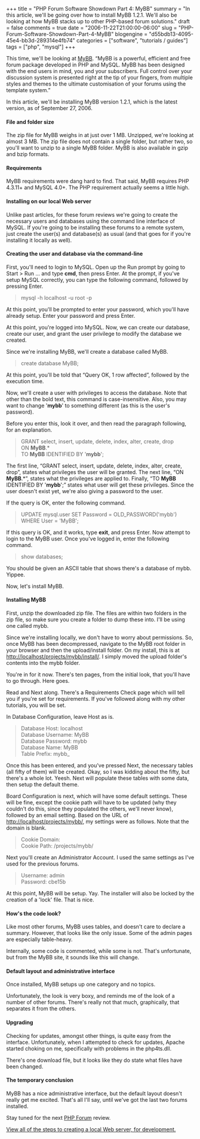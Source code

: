 +++
title = "PHP Forum Software Showdown Part 4: MyBB"
summary = "In this article, we'll be going over how to install MyBB 1.2.1.  We'll also be looking at how MyBB stacks up to other PHP-based forum solutions."
draft = false
comments = true
date = "2006-11-22T21:00:00-06:00"
slug = "PHP-Forum-Software-Showdown-Part-4-MyBB"
blogengine = "d55bdb13-4095-45e4-bb3d-289314e4fb74"
categories = ["software", "tutorials / guides"]
tags = ["php", "mysql"]
+++

<p>
This time, we&#39;ll be looking at <a href="http://www.mybboard.com/">MyBB</a>. &ldquo;MyBB is a powerful, efficient and free forum package developed in PHP and MySQL. MyBB has been designed with the end users in mind, you and your subscribers. Full control over your discussion system is presented right at the tip of your fingers, from multiple styles and themes to the ultimate customisation of your forums using the template system.&rdquo;
</p>
<p>
In this article, we&#39;ll be installing MyBB version 1.2.1, which is the latest version, as of September 27, 2006.
</p>
<!--more-->
<h4>File and folder size</h4>
<p>
The zip file for MyBB weighs in at just over 1 MB. Unzipped, we&#39;re looking at almost 3 MB. The zip file does not contain a single folder, but rather two, so you&#39;ll want to unzip to a single MyBB folder. MyBB is also available in gzip and bzip formats.<!--adsense-->
</p>
<h4>Requirements</h4>
<p>
MyBB requirements were dang hard to find. That said, MyBB requires PHP 4.3.11+ and MySQL 4.0+. The PHP requirement actually seems a little high.
</p>
<h4>Installing on our local Web server</h4>
<p>
Unlike past articles, for these forum reviews we&#39;re going to create the necessary users and databases using the command line interface of MySQL. If you&#39;re going to be installing these forums to a remote system, just create the user(s) and database(s) as usual (and that goes for if you&#39;re installing it locally as well).
</p>
<h4>Creating the user and database via the command-line</h4>
<p>
First, you&#39;ll need to login to MySQL. Open up the Run prompt by going to Start &gt; Run ... and type <strong>cmd</strong>, then press Enter. At the prompt, if you&#39;ve setup MySQL correctly, you can type the following command, followed by pressing Enter.
</p>
<blockquote>
	<p>
	 mysql -h localhost -u root -p
	</p>
</blockquote>
<p>
At this point, you&#39;ll be prompted to enter your password, which you&#39;ll have already setup. Enter your password and press Enter.
</p>
<p>
At this point, you&#39;re logged into MySQL. Now, we can create our database, create our user, and grant the user privilege to modify the database we created.
</p>
<p>
Since we&#39;re installing MyBB, we&#39;ll create a database called MyBB.
</p>
<blockquote>
	<p>
	 create database MyBB;
	</p>
</blockquote>
<p>
At this point, you&#39;ll be told that &ldquo;Query OK, 1 row affected&rdquo;, followed by the execution time.
</p>
<p>
Now, we&#39;ll create a user with privileges to access the database. Note that other than the bold text, this command is case-insensitive. Also, you may want to change &#39;<strong>mybb</strong>&#39; to something different (as this is the user&#39;s password).
</p>
<p>
Before you enter this, look it over, and then read the paragraph following, for an explanation.
</p>
<blockquote>
	<p>
	 GRANT select, insert, update, delete, index, alter, create, drop<br />
	ON <strong>MyBB</strong>.*<br />
	TO <strong>MyBB</strong> IDENTIFIED BY &#39;<strong>mybb</strong>&#39;;
	</p>
</blockquote>
<p>
The first line, &ldquo;GRANT select, insert, update, delete, index, alter, create, drop&rdquo;, states what privileges the user will be granted. The next line, &ldquo;ON <strong>MyBB</strong>.*&rdquo;, states what the privileges are applied to. Finally, &ldquo;TO <strong>MyBB</strong> IDENTIFIED BY &#39;<strong>mybb</strong>&#39;;&rdquo; states what user will get these privileges. Since the user doesn&#39;t exist yet, we&#39;re also giving a password to the user.
</p>
<p>
If the query is OK, enter the following command.
</p>
<blockquote>
	<p>
	 UPDATE mysql.user SET Password = OLD_PASSWORD(&#39;mybb&#39;) WHERE User = &#39;MyBB&#39;;
	</p>
</blockquote>
<p>
If this query is OK, and it works, type <strong>exit</strong>, and press Enter. Now attempt to login to the MyBB user. Once you&#39;ve logged in, enter the following command.
</p>
<blockquote>
	<p>
	 show databases;
	</p>
</blockquote>
<p>
You should be given an ASCII table that shows there&#39;s a database of mybb. Yippee.
</p>
<p>
Now, let&#39;s install MyBB.
</p>
<!--nextpage-->
<h4>Installing MyBB</h4>
<p>
First, unzip the downloaded zip file. The files are within two folders in the zip file, so make sure you create a folder to dump these into. I&#39;ll be using one called mybb.<!--adsense-->
</p>
<p>
Since we&#39;re installing locally, we don&#39;t have to worry about permissions. So, once MyBB has been decompressed, navigate to the MyBB root folder in your browser and then the upload/install folder. On my install, this is at <a href="http://localhost/projects/mybb/upload/install/">http://localhost/projects/mybb/install/</a>. I simply moved the upload folder&#39;s contents into the mybb folder.
</p>
<p>
You&#39;re in for it now. There&#39;s ten pages, from the initial look, that you&#39;ll have to go through. Here goes.
</p>
<p>
Read and Next along. There&#39;s a Requirements Check page which will tell you if you&#39;re set for requirements. If you&#39;ve followed along with my other tutorials, you will be set.
</p>
<p>
In Database Configuration, leave Host as is.
</p>
<blockquote>
	<p>
	Database Host: localhost<br />
	Database Username: MyBB<br />
	Database Password: mybb<br />
	Database Name: MyBB<br />
	Table Prefix: mybb_
	</p>
</blockquote>
<p>
Once this has been entered, and you&#39;ve pressed Next, the necessary tables (all fifty of them) will be created. Okay, so I was kidding about the fifty, but there&#39;s a whole lot. Yeesh. Next will populate these tables with some data, then setup the default theme.
</p>
<p>
Board Configuration is next, which will have some default settings. These will be fine, except the cookie path will have to be updated (why they couldn&#39;t do this, since they populated the others, we&#39;ll never know), followed by an email setting. Based on the URL of <a href="http://localhost/projects/mybb/">http://localhost/projects/mybb/</a>, my settings were as follows. Note that the domain is blank.
</p>
<blockquote>
	<p>
	Cookie Domain:<br />
	Cookie Path: /projects/mybb/
	</p>
</blockquote>
<p>
Next you&#39;ll create an Administrator Account. I used the same settings as I&#39;ve used for the previous forums.
</p>
<blockquote>
	<p>
	Username: admin<br />
	Password: cbe15b
	</p>
</blockquote>
<p>
At this point, MyBB will be setup. Yay. The installer will also be locked by the creation of a &#39;lock&#39; file. That is nice.
</p>
<!--nextpage-->
<h4>How&#39;s the code look?</h4>
<p>
Like most other forums, MyBB uses tables, and doesn&#39;t care to declare a summary. However, that looks like the only issue. Some of the admin pages are especially table-heavy.<!--adsense-->
</p>
<p>
Internally, some code is commented, while some is not. That&#39;s unfortunate, but from the MyBB site, it sounds like this will change.
</p>
<h4>Default layout and administrative interface</h4>
<p>
Once installed, MyBB setups up one category and no topics.
</p>
<p>
Unfortunately, the look is very boxy, and reminds me of the look of a number of other forums. There&#39;s really not that much, graphically, that separates it from the others.
</p>
<h4>Upgrading</h4>
<p>
Checking for updates, amongst other things, is quite easy from the interface. Unfortunately, when I attempted to check for updates, Apache started choking on me, specifically with problems in the php4ts.dll.
</p>
<p>
There&#39;s one download file, but it looks like they do state what files have been changed.
</p>
<h4>The temporary conclusion</h4>
<p>
MyBB has a nice administrative interface, but the default layout doesn&#39;t really get me excited. That&#39;s all I&#39;ll say, until we&#39;ve got the last two forums installed.
</p>
<p>
Stay tuned for the next <a href="/words/post/PHP-Forum-Software-Showdown.aspx">PHP Forum</a> review.
</p>
<p>
<a href="/local-apache-server/">View all of the steps to creating a local Web server, for development.</a>
</p>

